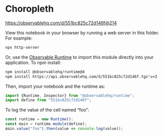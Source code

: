 # Choropleth

https://observablehq.com/d/551bc825c72d146f@214

View this notebook in your browser by running a web server in this folder. For
example:

~~~sh
npx http-server
~~~

Or, use the [Observable Runtime](https://github.com/observablehq/runtime) to
import this module directly into your application. To npm install:

~~~sh
npm install @observablehq/runtime@4
npm install https://api.observablehq.com/d/551bc825c72d146f.tgz?v=3
~~~

Then, import your notebook and the runtime as:

~~~js
import {Runtime, Inspector} from "@observablehq/runtime";
import define from "551bc825c72d146f";
~~~

To log the value of the cell named “foo”:

~~~js
const runtime = new Runtime();
const main = runtime.module(define);
main.value("foo").then(value => console.log(value));
~~~
